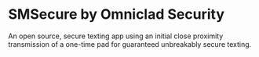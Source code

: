 SMSecure by Omniclad Security
========
An open source, secure texting app using an initial close proximity transmission of a one-time pad for guaranteed unbreakably secure texting.
